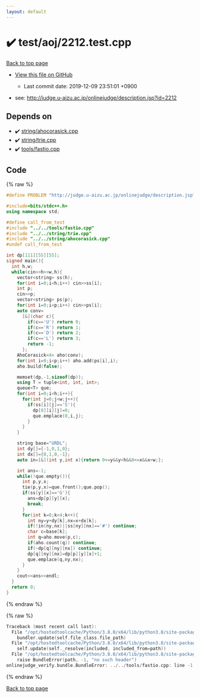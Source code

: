 ```yaml
---
layout: default
---
```


<!-- mathjax config similar to math.stackexchange -->
<script type="text/javascript" async
  src="https://cdnjs.cloudflare.com/ajax/libs/mathjax/2.7.5/MathJax.js?config=TeX-MML-AM_CHTML">
</script>
<script type="text/x-mathjax-config">
  MathJax.Hub.Config({
    TeX: { equationNumbers: { autoNumber: "AMS" }},
    tex2jax: {
      inlineMath: [ ['$','$'] ],
      processEscapes: true
    },
    "HTML-CSS": { matchFontHeight: false },
    displayAlign: "left",
    displayIndent: "2em"
  });
</script>

<script type="text/javascript" src="https://cdnjs.cloudflare.com/ajax/libs/jquery/3.4.1/jquery.min.js"></script>
<script src="https://cdn.jsdelivr.net/npm/jquery-balloon-js@1.1.2/jquery.balloon.min.js" integrity="sha256-ZEYs9VrgAeNuPvs15E39OsyOJaIkXEEt10fzxJ20+2I=" crossorigin="anonymous"></script>
<script type="text/javascript" src="../../../assets/js/copy-button.js"></script>
<link rel="stylesheet" href="../../../assets/css/copy-button.css" />


# :heavy_check_mark: test/aoj/2212.test.cpp

<a href="../../../index.html">Back to top page</a>

* <a href="{{ site.github.repository_url }}/blob/master/test/aoj/2212.test.cpp">View this file on GitHub</a>
    - Last commit date: 2019-12-09 23:51:01 +0900


* see: <a href="http://judge.u-aizu.ac.jp/onlinejudge/description.jsp?id=2212">http://judge.u-aizu.ac.jp/onlinejudge/description.jsp?id=2212</a>


## Depends on

* :heavy_check_mark: <a href="../../../library/string/ahocorasick.cpp.html">string/ahocorasick.cpp</a>
* :heavy_check_mark: <a href="../../../library/string/trie.cpp.html">string/trie.cpp</a>
* :heavy_check_mark: <a href="../../../library/tools/fastio.cpp.html">tools/fastio.cpp</a>


## Code

<a id="unbundled"></a>
{% raw %}
```cpp
#define PROBLEM "http://judge.u-aizu.ac.jp/onlinejudge/description.jsp?id=2212"

#include<bits/stdc++.h>
using namespace std;

#define call_from_test
#include "../../tools/fastio.cpp"
#include "../../string/trie.cpp"
#include "../../string/ahocorasick.cpp"
#undef call_from_test

int dp[111][55][55];
signed main(){
  int h,w;
  while(cin>>h>>w,h){
    vector<string> ss(h);
    for(int i=0;i<h;i++) cin>>ss[i];
    int p;
    cin>>p;
    vector<string> ps(p);
    for(int i=0;i<p;i++) cin>>ps[i];
    auto conv=
      [&](char c){
        if(c=='U') return 0;
        if(c=='R') return 1;
        if(c=='D') return 2;
        if(c=='L') return 3;
        return -1;
      };
    AhoCorasick<4> aho(conv);
    for(int i=0;i<p;i++) aho.add(ps[i],i);
    aho.build(false);

    memset(dp,-1,sizeof(dp));
    using T = tuple<int, int, int>;
    queue<T> que;
    for(int i=0;i<h;i++){
      for(int j=0;j<w;j++){
        if(ss[i][j]=='S'){
          dp[0][i][j]=0;
          que.emplace(0,i,j);
        }
      }
    }

    string base="URDL";
    int dy[]={-1,0,1,0};
    int dx[]={0,1,0,-1};
    auto in=[&](int y,int x){return 0<=y&&y<h&&0<=x&&x<w;};

    int ans=-1;
    while(!que.empty()){
      int p,y,x;
      tie(p,y,x)=que.front();que.pop();
      if(ss[y][x]=='G'){
        ans=dp[p][y][x];
        break;
      }
      for(int k=0;k<4;k++){
        int ny=y+dy[k],nx=x+dx[k];
        if(!in(ny,nx)||ss[ny][nx]=='#') continue;
        char c=base[k];
        int q=aho.move(p,c);
        if(aho.count(q)) continue;
        if(~dp[q][ny][nx]) continue;
        dp[q][ny][nx]=dp[p][y][x]+1;
        que.emplace(q,ny,nx);
      }
    }
    cout<<ans<<endl;
  }
  return 0;
}

```
{% endraw %}

<a id="bundled"></a>
{% raw %}
```cpp
Traceback (most recent call last):
  File "/opt/hostedtoolcache/Python/3.8.0/x64/lib/python3.8/site-packages/onlinejudge_verify/docs.py", line 339, in write_contents
    bundler.update(self.file_class.file_path)
  File "/opt/hostedtoolcache/Python/3.8.0/x64/lib/python3.8/site-packages/onlinejudge_verify/bundle.py", line 150, in update
    self.update(self._resolve(included, included_from=path))
  File "/opt/hostedtoolcache/Python/3.8.0/x64/lib/python3.8/site-packages/onlinejudge_verify/bundle.py", line 52, in _resolve
    raise BundleError(path, -1, "no such header")
onlinejudge_verify.bundle.BundleError: ../../tools/fastio.cpp: line -1: no such header

```
{% endraw %}

<a href="../../../index.html">Back to top page</a>

